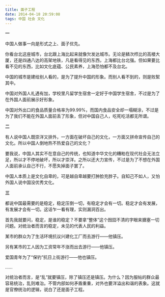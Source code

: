 ```yaml
---
title: 面子工程
date: 2014-04-18 20:59:08
tags: 中国 社会 文化
---
```


**一**

中国人做事一向是形式之上、面子优先。

你看台北这座城市，台北跟上海比起来就像欠发达城市。无论是鳞次栉比的高楼大厦，还是四通八达的高架地铁，凡是看得见的东西，上海都比台北强。但如果要比看不见的东西，比如文化底蕴、公民素养，上海恐怕都不及台北。

中国的城市是建给别人看的，是为了提升中国的形象。而别人看不到的，则是败絮其中。

中国对外国人礼遇有加，学校里凡留学生宿舍一定好于中国学生宿舍，不过是为了在外国人面前展示好形象。

中国对外出口的食品质量合格率为99.99%，而国内食品安全却一塌糊涂，不过是为了我们不能在外国人面前丢了形象，但对中国自己人，吃死吃活都无所谓。



**二**

有人说中国人既崇洋又排外，一方面在破坏自己的文化，一方面又拼命宣传自己的文化。所以中国人倒地热不热爱自己的文化？

要我说，中国人其实不在意自己的传统，也知道中华文化的糟粕在现代社会无法立足，所以才不停地破坏，所以才崇洋。之所以还大力宣传，不过是为了不想在外国人面前承认自己不行，不愿失掉面子罢了。

中国人本质上是文化自卑的，可是越自卑越要打肿脸充胖子。自知己不如人，又怕外国人说中国没优秀文化。



**三**

都说中国最需要的是稳定，稳定压倒一切，有稳定才会有一切。稳定才会有发展，有发展才会有一切。这话乍一看有理，实则漏洞百出。

首先我就要问，稳定，是谁的稳定？不要拿“整体”这个囫囵不清的字眼来搪塞一切问题。对统治者而言的稳定，未见的代表人民的利益。

某市的群众为了生活环境抗议兴建化工厂而去游行——他镇压。

另有某市的工人因为工资常年不涨而出去游行——他镇压。

爱国青年为了“保钓”抗日上街游行——他也镇压。

……

对统治者而言，是“乱”就要镇压，除了镇压还是镇压。为什么？因为服帖的群众最容易统治，乱则难治。不管内部如何矛盾重重，对外也要洋溢出和谐的表象。这就是官僚统治的逻辑，说白了还是面子工程。
